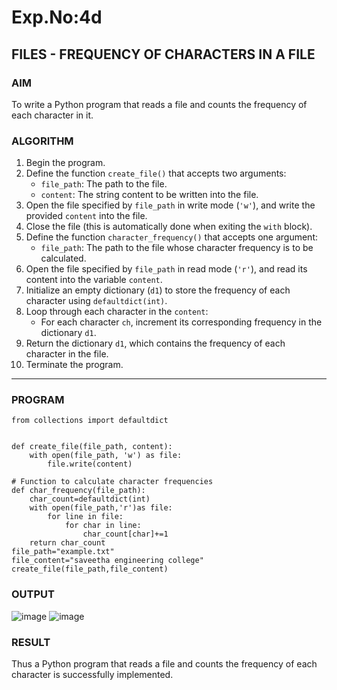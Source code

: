 # Exp.No:4d
## FILES - FREQUENCY OF CHARACTERS IN A FILE

### AIM  
To write a Python program that reads a file and counts the frequency of each character in it.


### ALGORITHM

1. Begin the program.  
2. Define the function `create_file()` that accepts two arguments:  
   - `file_path`: The path to the file.  
   - `content`: The string content to be written into the file.  
3. Open the file specified by `file_path` in write mode (`'w'`), and write the provided `content` into the file.  
4. Close the file (this is automatically done when exiting the `with` block).  
5. Define the function `character_frequency()` that accepts one argument:  
   - `file_path`: The path to the file whose character frequency is to be calculated.  
6. Open the file specified by `file_path` in read mode (`'r'`), and read its content into the variable `content`.  
7. Initialize an empty dictionary (`d1`) to store the frequency of each character using `defaultdict(int)`.  
8. Loop through each character in the `content`:  
   - For each character `ch`, increment its corresponding frequency in the dictionary `d1`.  
9. Return the dictionary `d1`, which contains the frequency of each character in the file.  
10. Terminate the program.

---

### PROGRAM

```
from collections import defaultdict


def create_file(file_path, content):
    with open(file_path, 'w') as file:
        file.write(content)

# Function to calculate character frequencies
def char_frequency(file_path):
    char_count=defaultdict(int)
    with open(file_path,'r')as file:
        for line in file:
            for char in line:
                char_count[char]+=1
    return char_count
file_path="example.txt"
file_content="saveetha engineering college"
create_file(file_path,file_content)
```


### OUTPUT
![image](https://github.com/user-attachments/assets/9fb2e087-39bf-4aad-99de-288a8959a67d)
![image](https://github.com/user-attachments/assets/5c7dc7ab-11f1-47a3-b004-73dd0d4fbef5)


### RESULT
Thus a Python program that reads a file and counts the frequency of each character is successfully implemented.

